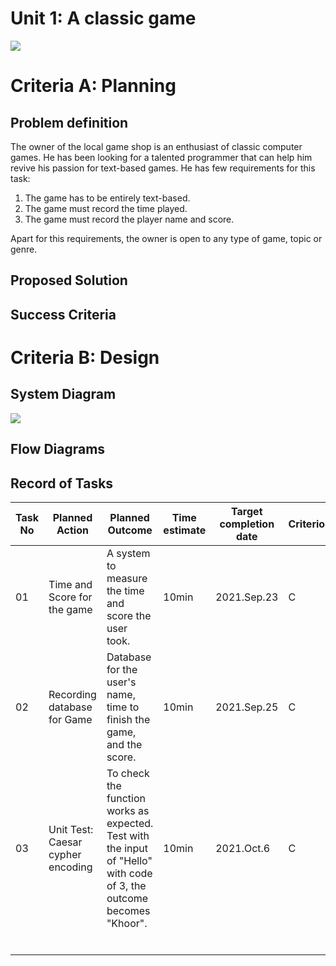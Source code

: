 # Unit 1: A classic game 
![](game.gif)

# Criteria A: Planning

## Problem definition

The owner of the local game shop is an enthusiast of classic computer games. He has been looking for a talented programmer that can help him revive his passion for text-based games. He has few requirements for this task:

1. The game has to be entirely text-based.
2. The game must record the time played.
3. The game must record the player name and score.

Apart for this requirements, the owner is open to any type of game, topic or genre.

## Proposed Solution

## Success Criteria


# Criteria B: Design

## System Diagram
![](System_Diagram.jpg)

## Flow Diagrams

## Record of Tasks
| Task No | Planned Action                    | Planned Outcome                                                                                                       | Time estimate | Target completion date | Criterion |
|---------|-----------------------------------|-----------------------------------------------------------------------------------------------------------------------|---------------|------------------------|-----------|
| 01      | Time and Score for the game       | A system to measure the time and score the user took.                                                                 | 10min         | 2021.Sep.23            | C         |
| 02      | Recording database for Game       | Database for the user's name, time to finish the game, and the score.                                                 | 10min         | 2021.Sep.25            | C         |
| 03      | Unit Test: Caesar cypher encoding | To check the function works as expected. Test with the input of "Hello" with code of 3, the outcome becomes "Khoor".  | 10min         | 2021.Oct.6             | C         |
|         |                                   |                                                                                                                       |               |                        |           |
|         |                                   |                                                                                                                       |               |                        |           |
|         |                                   |                                                                                                                       |               |                        |           |
|         |                                   |                                                                                                                       |               |                        |           |
|         |                                   |                                                                                                                       |               |                        |           |
|         |                                   |                                                                                                                       |               |                        |           |
